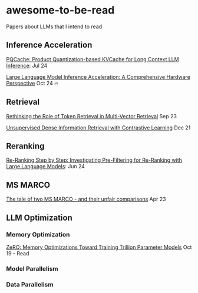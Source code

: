 # awesome-to-be-read
Papers about LLMs that I intend to read

## Inference Acceleration 

[PQCache: Product Quantization-based KVCache for Long Context LLM Inference](https://arxiv.org/abs/2407.12820): Jul 24

[Large Language Model Inference Acceleration: A Comprehensive Hardware Perspective](https://arxiv.org/abs/2410.04466) Oct 24 :fire:

## Retrieval
[Rethinking the Role of Token Retrieval in Multi-Vector Retrieval](https://openreview.net/forum?id=ZQzm0Z47jz) Sep 23

[Unsupervised Dense Information Retrieval with Contrastive Learning](https://arxiv.org/abs/2112.09118) Dec 21

## Reranking
[Re-Ranking Step by Step: Investigating Pre-Filtering for Re-Ranking with Large Language Models](https://openreview.net/forum?id=yvqWdJqYN1): Jun 24

## MS MARCO
[The tale of two MS MARCO - and their unfair comparisons](https://arxiv.org/pdf/2304.12904) Apr 23

## LLM Optimization

### Memory Optimization 
[ZeRO: Memory Optimizations Toward Training Trillion Parameter Models](https://arxiv.org/abs/1910.02054) Oct 19 - Read

### Model Parallelism

### Data Parallelism
